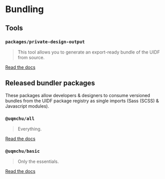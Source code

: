 # Bundling

## Tools

### `packages/private-design-output`

> This tool allows you to generate an export-ready bundle of the UIDF from source.

[Read the docs](/packages/private-design-output/README.md)

## Released bundler packages

These packages allow developers & designers to consume versioned bundles from
the UIDF package registry as single imports (Sass (SCSS) & Javascript modules).

### `@uqmchu/all`

> Everything.

[Read the docs](/packages/all/README.md)

### `@uqmchu/basic`

> Only the essentials.

[Read the docs](/packages/all/README.md)
